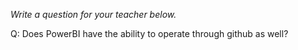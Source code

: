 _Write a question for your teacher below._

Q: Does PowerBI have the ability to operate through github as well?

